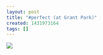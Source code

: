 ```yaml
---
layout: post
title: "#perfect (at Grant Park)"
created: 1431973164
tags: []
---
```

![](http://40.media.tumblr.com/8020711871c62695ec62953ebbd1af77/tumblr_nok5kdFKO11rsr8w3o1_500.jpg)


